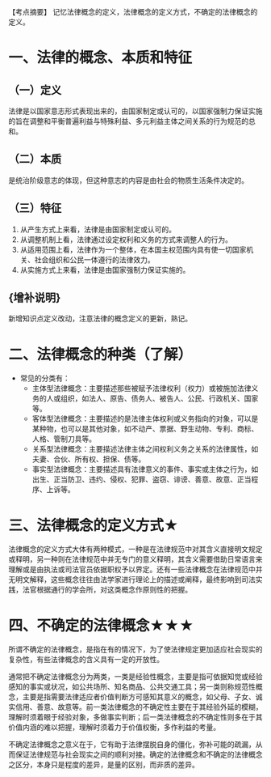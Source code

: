 【考点摘要】
记忆法律概念的定义，法律概念的定义方式，不确定的法律概念的定义。
# 一、法律的概念、本质和特征
## （一）定义
法律是以国家意志形式表现出来的，由国家制定或认可的，以国家强制力保证实施的旨在调整和平衡普遍利益与特殊利益、多元利益主体之间关系的行为规范的总和。
## （二）本质
是统治阶级意志的体现，但这种意志的内容是由社会的物质生活条件决定的。
## （三）特征
1. 从产生方式上来看，法律是由国家制定或认可的。
2. 从调整机制上看，法律通过设定权利和义务的方式来调整人的行为。
3. 从适用范围上看，法律作为一个整体，在本国主权范围内具有使一切国家机关、社会组织和公民一体遵行的法律效力。
4. 从实施方式上来看，法律是由国家强制力保证实施的。
## {增补说明}
新增知识点定义改动，注意法律的概念定义的更新，熟记。
# 二、法律概念的种类（了解）
- 常见的分类有：
	- 主体型法律概念：主要描述那些被赋予法律权利（权力）或被施加法律义务的人或组织，如法人、原告、债务人、被告人、公民、行政机关、国家等。
	- 客体型法律概念：主要描述的是法律主体权利或义务指向的对象，可以是某种物，也可以是其他对象，如不动产、票据、野生动物、专利、商标、人格、管制刀具等。
	- 关系型法律概念：主要描述法律主体之间权利义务之关系的法律属性，如夫妻、合伙、所有权、担保、债等。
	- 事实型法律概念：主要描述具有法律意义的事件、事实或主体之行为，如出生、正当防卫、违约、侵权、犯罪、盗窃、诽谤、善意、故意、正当程序、上诉等。
# 三、法律概念的定义方式★
法律概念的定义方式大体有两种模式，一种是在法律规范中对其含义直接明文规定或释明，另一种则在法律规范中并无专门的意义释明，其含义需要借助日常语言来理解或是由执法或司法官员依据职权予以界定。还有一些法律概念在法律规范中并无明文解释，这些概念往往由法学家进行理论上的描述或阐释，最终影响到司法实践，法官根据通行的学会所，对这类概念作原则性的把握。
# 四、不确定的法律概念★★★
所谓不确定的法律概念，是指在有的情况下，为了使法律规定更加适应社会现实的复杂性，有些法律概念的含义具有一定的开放性。

通常把不确定法律概念分为两类，一类是经验性概念，主要是指可依据知觉或经验感知的事实或状况，如公共场所、知名商品、公共交通工具；另一类则称规范性概念，主要是指需要法律适应者价值判断方可感知其意义的概念，如父母、子女、诚实信用、善意、故意等。前一类法律概念的不确定性主要在于其经验外延的模糊，理解时须着眼于经验对象，多做事实判断；后一类法律概念的不确定性则多在于其价值内涵的难以把握，理解时须着力于价值权衡，多作利益的考量。

不确定法律概念之意义在于，它有助于法律摆脱自身的僵化，弥补可能的疏漏，从而保证法律规范与社会现实之间的顺利对接。确定的法律概念和不确定的法律概念之区分，本身只是程度的差异，是量的区别，而非质的差异。